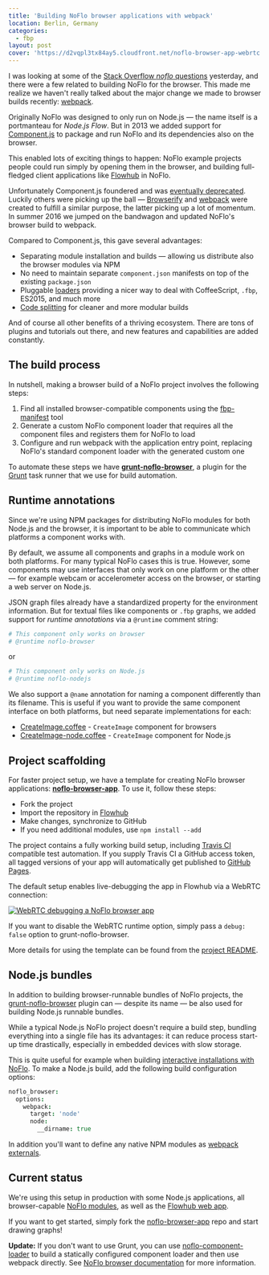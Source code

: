 ```yaml
---
title: 'Building NoFlo browser applications with webpack'
location: Berlin, Germany
categories:
  - fbp
layout: post
cover: 'https://d2vqpl3tx84ay5.cloudfront.net/noflo-browser-app-webrtc.png'
---
```

I was looking at some of the [Stack Overflow _noflo_ questions](http://stackoverflow.com/questions/tagged/noflo) yesterday, and there were a few related to building NoFlo for the browser. This made me realize we haven't really talked about the major change we made to browser builds recently: [webpack](https://webpack.js.org).

Originally NoFlo was designed to only run on Node.js &mdash; the name itself is a portmanteau for _Node.js Flow_. But in 2013 we added support for [Component.js](/blog/sharing-javascript-libraries-node-browser/) to package and run NoFlo and its dependencies also on the browser.

This enabled lots of exciting things to happen: NoFlo example projects people could run simply by opening them in the browser, and building full-fledged client applications like [Flowhub](https://flowhub.io) in NoFlo.

Unfortunately Component.js foundered and was [eventually deprecated](https://github.com/componentjs/component/issues/639). Luckily others were picking up the ball &mdash; [Browserify](http://browserify.org) and [webpack](https://webpack.js.org) were created to fulfill a similar purpose, the latter picking up a lot of momentum. In summer 2016 we jumped on the bandwagon and updated NoFlo's browser build to webpack.

Compared to Component.js, this gave several advantages:

* Separating module installation and builds &mdash; allowing us distribute also the browser modules via NPM
* No need to maintain separate `component.json` manifests on top of the existing `package.json`
* Pluggable [loaders](https://webpack.js.org/concepts/loaders) providing a nicer way to deal with CoffeeScript, `.fbp`, ES2015, and much more
* [Code splitting](https://webpack.js.org/guides/code-splitting/) for cleaner and more modular builds

And of course all other benefits of a thriving ecosystem. There are tons of plugins and tutorials out there, and new features and capabilities are added constantly.

## The build process

In nutshell, making a browser build of a NoFlo project involves the following steps:

1. Find all installed browser-compatible components using the [fbp-manifest](https://github.com/flowbased/fbp-manifest) tool
2. Generate a custom NoFlo component loader that requires all the component files and registers them for NoFlo to load
3. Configure and run webpack with the application entry point, replacing NoFlo's standard component loader with the generated custom one

To automate these steps we have **[grunt-noflo-browser](https://github.com/noflo/grunt-noflo-browser)**, a plugin for the [Grunt](https://gruntjs.com) task runner that we use for build automation.

## Runtime annotations

Since we're using NPM packages for distributing NoFlo modules for both Node.js and the browser, it is important to be able to communicate which platforms a component works with.

By default, we assume all components and graphs in a module work on both platforms. For many typical NoFlo cases this is true. However, some components may use interfaces that only work on one platform or the other &mdash; for example webcam or accelerometer access on the browser, or starting a web server on Node.js.

JSON graph files already have a standardized property for the environment information. But for textual files like components or `.fbp` graphs, we added support for _runtime annotations_ via a `@runtime` comment string:

```coffeescript
# This component only works on browser
# @runtime noflo-browser
```

or

```coffeescript
# This component only works on Node.js
# @runtime noflo-nodejs
```

We also support a `@name` annotation for naming a component differently than its filename. This is useful if you want to provide the same component interface on both platforms, but need separate implementations for each:

* [CreateImage.coffee](https://github.com/noflo/noflo-image/blob/master/components/CreateImage.coffee) - `CreateImage` component for browsers
* [CreateImage-node.coffee](https://github.com/noflo/noflo-image/blob/master/components/CreateImage-node.coffee) - `CreateImage` component for Node.js

## Project scaffolding

For faster project setup, we have a template for creating NoFlo browser applications: **[noflo-browser-app](https://github.com/noflo/noflo-browser-app)**. To use it, follow these steps:

* Fork the project
* Import the repository in [Flowhub](http://app.flowhub.io)
* Make changes, synchronize to GitHub
* If you need additional modules, use `npm install --add`

The project contains a fully working build setup, including [Travis CI](https://travis-ci.org) compatible test automation. If you supply Travis CI a GitHub access token, all tagged versions of your app will automatically get published to [GitHub Pages](https://pages.github.com).

The default setup enables live-debugging the app in Flowhub via a WebRTC connection:

[![WebRTC debugging a NoFlo browser app](https://d2vqpl3tx84ay5.cloudfront.net/noflo-browser-app-webrtc_small.png)](https://d2vqpl3tx84ay5.cloudfront.net/noflo-browser-app-webrtc.png)

If you want to disable the WebRTC runtime option, simply pass a `debug: false` option to grunt-noflo-browser.

More details for using the template can be found from the [project README](https://github.com/noflo/noflo-browser-app/#readme).

## Node.js bundles

In addition to building browser-runnable bundles of NoFlo projects, the [grunt-noflo-browser](https://github.com/noflo/grunt-noflo-browser) plugin can &mdash; despite its name &mdash; be also used for building Node.js runnable bundles.

While a typical Node.js NoFlo project doesn't require a build step, bundling everything into a single file has its advantages: it can reduce process start-up time drastically, especially in embedded devices with slow storage.

This is quite useful for example when building [interactive installations with NoFlo](/blog/ingress-table/). To make a Node.js build,  add the following build configuration options:

```coffeescript
noflo_browser:
  options:
    webpack:
      target: 'node'
      node:
        __dirname: true
```

In addition you'll want to define any native NPM modules as [webpack externals](https://webpack.js.org/configuration/externals/).

## Current status

We're using this setup in production with some Node.js applications, all browser-capable [NoFlo modules](https://github.com/noflo), as well as the [Flowhub web app](https://app.flowhub.io).

If you want to get started, simply fork the [noflo-browser-app](https://github.com/noflo/noflo-browser-app) repo and start drawing graphs!

**Update:** If you don't want to use Grunt, you can use [noflo-component-loader](https://github.com/noflo/noflo-component-loader) to build a statically configured component loader and then use webpack directly. See [NoFlo browser documentation](https://noflojs.org/documentation/#running-noflo-in-the-browser) for more information.

